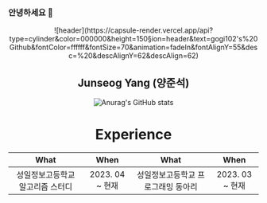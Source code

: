 ### 안녕하세요 👋

<div align="center">
  ![header](https://capsule-render.vercel.app/api?type=cylinder&color=000000&height=150&section=header&text=gogi102's%20Github&fontColor=ffffff&fontSize=70&animation=fadeIn&fontAlignY=55&desc=%20&descAlignY=62&descAlign=62)
  

  Junseog Yang (양준석)
  ---------------------

![Anurag's GitHub stats](https://github-readme-stats.vercel.app/api?username=gogi102&show_icons=true&theme=radical)
<h1> Experience </h1>

| What | When | What | When|
|:--------:|:--------:|:--------:|:--------:|
| 성일정보고등학교 알고리즘 스터디 | 2023. 04 ~ 현재 |성일정보고등학교 프로그래밍 동아리 | 2023. 03 ~ 현재 |
</div>
